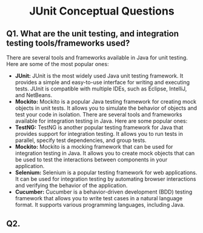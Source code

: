 <h1 align="center">
  JUnit Conceptual Questions
</h1>


## Q1. What are the unit testing, and integration testing tools/frameworks used?
There are several tools and frameworks available in Java for unit testing. Here are some of the most popular ones:

- **JUnit:** JUnit is the most widely used Java unit testing framework. It provides a simple and easy-to-use interface for writing and executing tests. JUnit is compatible with multiple IDEs, such as Eclipse, IntelliJ, and NetBeans.
- **Mockito:** Mockito is a popular Java testing framework for creating mock objects in unit tests. It allows you to simulate the behavior of objects and test your code in isolation. There are several tools and frameworks available for integration testing in Java. Here are some popular ones:
- **TestNG:** TestNG is another popular testing framework for Java that provides support for integration testing. It allows you to run tests in parallel, specify test dependencies, and group tests.
- **Mockito:** Mockito is a mocking framework that can be used for integration testing in Java. It allows you to create mock objects that can be used to test the interactions between components in your application.
- **Selenium:** Selenium is a popular testing framework for web applications. It can be used for integration testing by automating browser interactions and verifying the behavior of the application.
- **Cucumber:** Cucumber is a behavior-driven development (BDD) testing framework that allows you to write test cases in a natural language format. It supports various programming languages, including Java.

## Q2. 
